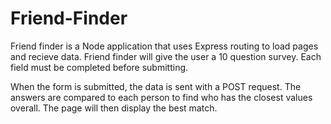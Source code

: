 # Friend-Finder

Friend finder is a Node application that uses Express routing to load pages and recieve data. Friend finder will give the user a 10 question survey. Each field must be completed before submitting. 

When the form is submitted, the data is sent with a POST request. The answers are compared to each person to find who has the closest values overall. The page will then display the best match.